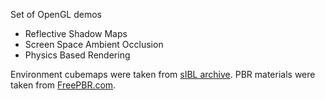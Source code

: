 Set of OpenGL demos
- Reflective Shadow Maps
- Screen Space Ambient Occlusion
- Physics Based Rendering

Environment cubemaps were taken from [sIBL archive](http://www.hdrlabs.com/sibl/archive.html).
PBR materials were taken from [FreePBR.com](https://freepbr.com/).
